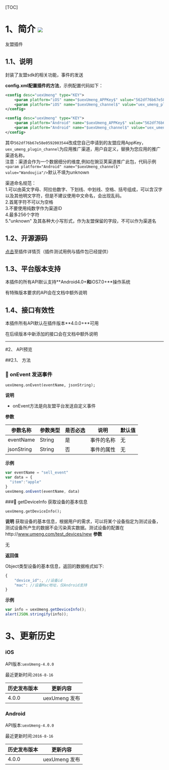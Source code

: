 [TOC]

# 1、简介 [![](http://appcan-download.oss-cn-beijing.aliyuncs.com/%E5%85%AC%E6%B5%8B%2Fgf.png)]()

友盟插件

## 1.1、说明
封装了友盟sdk的相关功能，事件的发送

**config.xml配置插件的方法**，示例配置代码如下： 

```xml
<config desc="uexUmeng" type="KEY">
	<param platform="iOS" name="$uexUmeng_APPKey$" value="562df76b67e58e0592003544"/>  
	<param platform="iOS" name="$uexUmeng_channel$" value="uex_umeng_plugin_channel"/> 
</config>

<config desc="uexUmeng" type="KEY">
	<param platform="Android" name="$uexUmeng_APPKey$" value="562df76b67e58e0592003544"/>  
	<param platform="Android" name="$uexUmeng_channel$" value="uex_umeng_plugin_channel"/> 
</config>
```

其中`562df76b67e58e0592003544`改成您自己申请到的友盟应用AppKey，`uex_umeng_plugin_channel`为应用推广渠道，用户自定义，替换为您应用的推广渠道名称。  
注意：渠道会作为一个数据细分的维度,例如在豌豆荚渠道推广此包，代码示例
`<param platform="Android" name="$uexUmeng_channel$" value="Wandoujia"/>`默认不填为unknown  

渠道命名规范：  
1.可以由英文字母、阿拉伯数字、下划线、中划线、空格、括号组成，可以含汉字以及其他明文字符，但是不建议使用中文命名，会出现乱码。  
2.首尾字符不可以为空格  
3.不要使用纯数字作为渠道ID  
4.最多256个字符  
5."unknown" 及其各种大小写形式，作为友盟保留的字段，不可以作为渠道名


## 1.2、开源源码
[点击](http://plugin.appcan.cn/details.html?id=286_index)至插件详情页（插件测试用例与插件包已经提供）

## 1.3、平台版本支持

本插件的所有API默认支持**Android4.0+**和**iOS7.0+**操作系统

有特殊版本要求的API会在文档中额外说明

## 1.4、接口有效性

本插件所有API默认在插件版本**4.0.0+**可用

在后续版本中新添加的接口会在文档中额外说明
***

#2、 API预览

##2.1、 方法



### 🍭 onEvent 发送事件

`uexUmeng.onEvent(eventName, jsonString);`

**说明**

* onEvent方法是向友盟平台发送自定义事件


**参数**

| 参数名称       | 参数类型   | 是否必选 | 说明    | 默认值  |
| ---------- | ------ | ---- | ----- | ---- |
| eventName  | String | 是    | 事件的名称 | 无    |
| jsonString | String | 否    | 事件的属性 | 无    |

**示例**

```javascript
var eventName = "sell_event"
var data = {
  "item":"apple"
}
uexUmeng.onEvent(eventName, data)
```

###🍭  getDeviceInfo 获取设备的基本信息

`uexUmeng.getDeviceInfo();`

**说明**
获取设备的基本信息，根据用户的需求，可以将某个设备指定为测试设备，测试设备所产生的数据不会污染真实数据。测试设备的配置在http://www.umeng.com/test_devices/new
**参数**

无

**返回值**

Object类型设备的基本信息，返回的数据格式如下:

```javascript
{
	"device_id":, //设备id
	"mac": //设备Mac地址，仅Android支持
}
```


**示例**

```javascript
var info = uexUmeng.getDeviceInfo();
alert(JSON.stringify(info));
```

# 3、更新历史


### iOS

API版本:`uexUmeng-4.0.0`

最近更新时间:`2016-8-16`

| 历史发布版本 | 更新内容        |
| ------ | ----------- |
| 4.0.0  | uexUmeng 发布 |

### Android

API版本:`uexUmeng-4.0.0`

最近更新时间:`2016-8-16`

| 历史发布版本 | 更新内容        |
| ------ | ----------- |
| 4.0.0  | uexUmeng 发布 |
